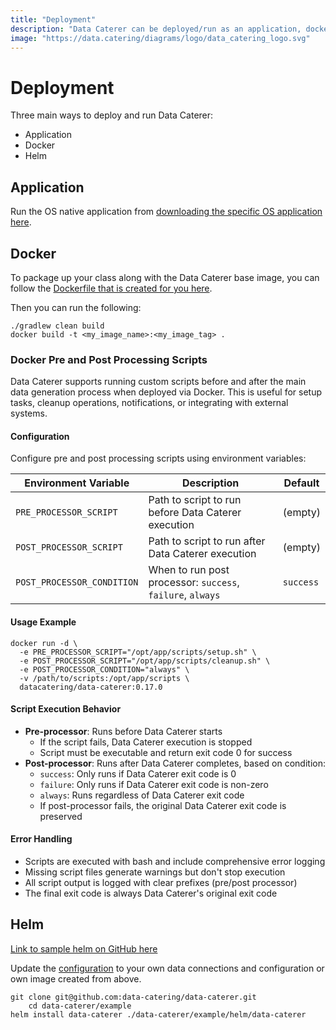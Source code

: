 ```yaml
---
title: "Deployment"
description: "Data Caterer can be deployed/run as an application, docker image or helm chart."
image: "https://data.catering/diagrams/logo/data_catering_logo.svg"
---
```


# Deployment

Three main ways to deploy and run Data Caterer:

- Application
- Docker
- Helm

## Application

Run the OS native application from [downloading the specific OS application here](../get-started/quick-start.md#quick-start).

## Docker

To package up your class along with the Data Caterer base image, you can follow
the [Dockerfile that is created for you here](https://github.com/data-catering/data-caterer/blob/main/example/Dockerfile).

Then you can run the following:

```shell
./gradlew clean build
docker build -t <my_image_name>:<my_image_tag> .
```

### Docker Pre and Post Processing Scripts

Data Caterer supports running custom scripts before and after the main data generation process when deployed via Docker. This is useful for setup tasks, cleanup operations, notifications, or integrating with external systems.

#### Configuration

Configure pre and post processing scripts using environment variables:

| Environment Variable       | Description                                                | Default   |
| -------------------------- | ---------------------------------------------------------- | --------- |
| `PRE_PROCESSOR_SCRIPT`     | Path to script to run before Data Caterer execution        | (empty)   |
| `POST_PROCESSOR_SCRIPT`    | Path to script to run after Data Caterer execution         | (empty)   |
| `POST_PROCESSOR_CONDITION` | When to run post processor: `success`, `failure`, `always` | `success` |

#### Usage Example

```shell
docker run -d \
  -e PRE_PROCESSOR_SCRIPT="/opt/app/scripts/setup.sh" \
  -e POST_PROCESSOR_SCRIPT="/opt/app/scripts/cleanup.sh" \
  -e POST_PROCESSOR_CONDITION="always" \
  -v /path/to/scripts:/opt/app/scripts \
  datacatering/data-caterer:0.17.0
```

#### Script Execution Behavior

- **Pre-processor**: Runs before Data Caterer starts
  - If the script fails, Data Caterer execution is stopped
  - Script must be executable and return exit code 0 for success
- **Post-processor**: Runs after Data Caterer completes, based on condition:
  - `success`: Only runs if Data Caterer exit code is 0
  - `failure`: Only runs if Data Caterer exit code is non-zero
  - `always`: Runs regardless of Data Caterer exit code
  - If post-processor fails, the original Data Caterer exit code is preserved

#### Error Handling

- Scripts are executed with bash and include comprehensive error logging
- Missing script files generate warnings but don't stop execution
- All script output is logged with clear prefixes (pre/post processor)
- The final exit code is always Data Caterer's original exit code

## Helm

[Link to sample helm on GitHub here](https://github.com/data-catering/data-caterer/tree/main/example/helm/data-caterer)

Update
the [configuration](https://github.com/data-catering/data-caterer/blob/main/example/helm/data-caterer/templates/configuration.yaml)
to your own data connections and configuration or own image created from above.

```shell
git clone git@github.com:data-catering/data-caterer.git
    cd data-caterer/example
helm install data-caterer ./data-caterer/example/helm/data-caterer
```
